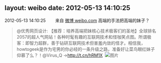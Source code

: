 layout: weibo
date: 2012-05-13 14:10:25
---
<meta name="referrer" content="no-referrer" />

2012-05-13 14:10:25  &nbsp;&nbsp;&nbsp;&nbsp;&nbsp;&nbsp; 来自 <a href="http://weibo.com/" rel="nofollow">微博 weibo.com</a>
高端的手法把高端的妹子？
>  @优秀网页设计: 【推荐：培养高端把妹核心技术极客们的圣地】全球排名2057的超人气网站！各种时髦有趣的互联网技术和怪咖笑点图。所谓极客：即智力超群，善于钻研互联网技术但害羞内敛的怪才。相信我，howtogeek是作为宅男的你必经的一条升级之路，准备好让菜鸟眼红妹子仰慕了么？！@Virus_Q →http://t.cn/hRM1X ​​​
>  ![图片](https://ww4.sinaimg.cn/large/69b7d63agw1dstlp5d07ej.jpg)
